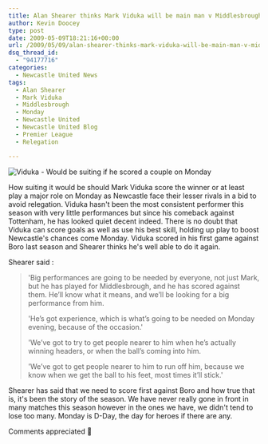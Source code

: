 ```yaml
---
title: Alan Shearer thinks Mark Viduka will be main man v Middlesbrough
author: Kevin Doocey
type: post
date: 2009-05-09T18:21:16+00:00
url: /2009/05/09/alan-shearer-thinks-mark-viduka-will-be-main-man-v-middlesbrough/
dsq_thread_id:
  - "94177716"
categories:
  - Newcastle United News
tags:
  - Alan Shearer
  - Mark Viduka
  - Middlesbrough
  - Monday
  - Newcastle United
  - Newcastle United Blog
  - Premier League
  - Relegation

---
```

![Viduka - Would be suiting if he scored a couple on Monday](https://static.guim.co.uk/sys-images/Football/Clubs/Club%20Home/2008/11/29/1227989980327/Mark-Viduka-001.jpg)

How suiting it would be should Mark Viduka score the winner or at least play a major role on Monday as Newcastle face their lesser rivals in a bid to avoid relegation. Viduka hasn't been the most consistent performer this season with very little performances but since his comeback against Tottenham, he has looked quiet decent indeed. There is no doubt that Viduka can score goals as well as use his best skill, holding up play to boost Newcastle's chances come Monday. Viduka scored in his first game against Boro last season and Shearer thinks he's well able to do it again.

Shearer said :

> 'Big performances are going to be needed by everyone, not just Mark, but he has played for Middlesbrough, and he has scored against them. He’ll know what it means, and we’ll be looking for a big performance from him.
>
> 'He’s got experience, which is what’s going to be needed on Monday evening, because of the occasion.'
>
> 'We’ve got to try to get people nearer to him when he’s actually winning headers, or when the ball’s coming into him.
>
> 'We’ve got to get people nearer to him to run off him, because we know when we get the ball to his feet, most times it’ll stick.'

Shearer has said that we need to score first against Boro and how true that is, it's been the story of the season. We have never really gone in front in many matches this season however in the ones we have, we didn't tend to lose too many. Monday is D-Day, the day for heroes if there are any.

Comments appreciated 🙂
